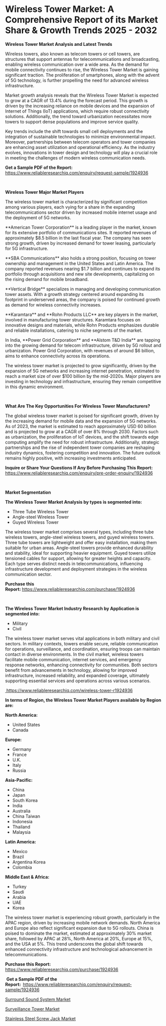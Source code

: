 <p><h1>Wireless Tower Market: A Comprehensive Report of its Market Share & Growth Trends 2025 - 2032</h1></p><p><strong>Wireless Tower Market Analysis and Latest Trends</strong></p>
<p><p>Wireless towers, also known as telecom towers or cell towers, are structures that support antennas for telecommunications and broadcasting, enabling wireless communication over a wide area. As the demand for mobile connectivity continues to rise, the Wireless Tower Market is gaining significant traction. The proliferation of smartphones, along with the advent of 5G technology, is further propelling the need for advanced wireless infrastructure.</p><p>Market growth analysis reveals that the Wireless Tower Market is expected to grow at a CAGR of 13.4% during the forecast period. This growth is driven by the increasing reliance on mobile devices and the expansion of Internet of Things (IoT) applications, which require robust connectivity solutions. Additionally, the trend toward urbanization necessitates more towers to support dense populations and improve service quality.</p><p>Key trends include the shift towards small cell deployments and the integration of sustainable technologies to minimize environmental impact. Moreover, partnerships between telecom operators and tower companies are enhancing asset utilization and operational efficiency. As the industry evolves, innovations in tower design and technology will play a crucial role in meeting the challenges of modern wireless communication needs.</p></p>
<p><strong>Get a Sample PDF of the Report:&nbsp;</strong> <a href="https://www.reliableresearchiq.com/enquiry/request-sample/1924936?utm_campaign=1159&utm_medium=2&utm_source=Github&utm_content=ia&utm_term=20022025&utm_id=wireless-tower">https://www.reliableresearchiq.com/enquiry/request-sample/1924936</a></p>
<p>&nbsp;</p>
<p><strong>Wireless Tower Major Market Players</strong></p>
<p><p>The wireless tower market is characterized by significant competition among various players, each vying for a share in the expanding telecommunications sector driven by increased mobile internet usage and the deployment of 5G networks.</p><p>**American Tower Corporation** is a leading player in the market, known for its extensive portfolio of communications sites. It reported revenues of approximately $8.5 billion in the last fiscal year. The company has seen strong growth, driven by increased demand for tower leasing, particularly for 5G infrastructure.</p><p>**SBA Communications** also holds a strong position, focusing on tower ownership and management in the United States and Latin America. The company reported revenues nearing $1.7 billion and continues to expand its portfolio through acquisitions and new site developments, capitalizing on the rising demand for mobile broadband.</p><p>**Vertical Bridge** specializes in managing and developing communication tower assets. With a growth strategy centered around expanding its footprint in underserved areas, the company is poised for continued growth as demand for wireless connectivity increases.</p><p>**Karamtara** and **Rohn Products LLC** are key players in the market, involved in manufacturing tower structures. Karamtara focuses on innovative designs and materials, while Rohn Products emphasizes durable and reliable installations, catering to niche segments of the market.</p><p>In India, **Power Grid Corporation** and **Alstom T&D India** are tapping into the growing demand for telecom infrastructure, driven by 5G rollout and urbanization. Power Grid Corporation, with revenues of around $6 billion, aims to enhance connectivity across its operations.</p><p>The wireless tower market is projected to grow significantly, driven by the expansion of 5G networks and increasing internet penetration, estimated to reach a market size of over $100 billion by the mid-2020s. Major players are investing in technology and infrastructure, ensuring they remain competitive in this dynamic environment.</p></p>
<p>&nbsp;</p>
<p><strong>What Are The Key Opportunities For Wireless Tower Manufacturers?</strong></p>
<p><p>The global wireless tower market is poised for significant growth, driven by the increasing demand for mobile data and the expansion of 5G networks. As of 2023, the market is estimated to reach approximately USD 60 billion and is projected to grow at a CAGR of over 8% through 2030. Factors such as urbanization, the proliferation of IoT devices, and the shift towards edge computing amplify the need for robust infrastructure. Additionally, strategic partnerships and the rise of independent tower companies are reshaping industry dynamics, fostering competition and innovation. The future outlook remains highly positive, with increasing investments anticipated.</p></p>
<p><strong>Inquire or Share Your Questions If Any Before Purchasing This Report:</strong> <a href="https://www.reliableresearchiq.com/enquiry/pre-order-enquiry/1924936?utm_campaign=1159&utm_medium=2&utm_source=Github&utm_content=ia&utm_term=20022025&utm_id=wireless-tower">https://www.reliableresearchiq.com/enquiry/pre-order-enquiry/1924936</a></p>
<p>&nbsp;</p>
<p><strong>Market Segmentation</strong></p>
<p><strong>The Wireless Tower Market Analysis by types is segmented into:</strong></p>
<p><ul><li>Three Tube Wireless Tower</li><li>Angle-steel Wireless Tower</li><li>Guyed Wireless Tower</li></ul></p>
<p><p>The wireless tower market comprises several types, including three tube wireless towers, angle-steel wireless towers, and guyed wireless towers. Three tube towers are lightweight and offer easy installation, making them suitable for urban areas. Angle-steel towers provide enhanced durability and stability, ideal for supporting heavier equipment. Guyed towers utilize tensioned cables for support, allowing for greater heights and capacity. Each type serves distinct needs in telecommunications, influencing infrastructure development and deployment strategies in the wireless communication sector.</p></p>
<p><strong>Purchase this Report:&nbsp;</strong><a href="https://www.reliableresearchiq.com/purchase/1924936?utm_campaign=1159&utm_medium=2&utm_source=Github&utm_content=ia&utm_term=20022025&utm_id=wireless-tower">https://www.reliableresearchiq.com/purchase/1924936</a></p>
<p>&nbsp;</p>
<p><strong>The Wireless Tower Market Industry Research by Application is segmented into:</strong></p>
<p><ul><li>Military</li><li>Civil</li></ul></p>
<p><p>The wireless tower market serves vital applications in both military and civil sectors. In military contexts, towers enable secure, reliable communication for operations, surveillance, and coordination, ensuring troops can maintain contact in diverse environments. In the civil market, wireless towers facilitate mobile communication, internet services, and emergency response networks, enhancing connectivity for communities. Both sectors benefit from advancements in technology, allowing for improved infrastructure, increased reliability, and expanded coverage, ultimately supporting essential services and operations across various scenarios.</p></p>
<p><a href="https://www.reliableresearchiq.com/wireless-tower-r1924936?utm_campaign=1159&utm_medium=2&utm_source=Github&utm_content=ia&utm_term=20022025&utm_id=wireless-tower">&nbsp;https://www.reliableresearchiq.com/wireless-tower-r1924936</a></p>
<p><strong>In terms of Region, the Wireless Tower Market Players available by Region are:</strong></p>
<p>
    <p> <strong> North America: </strong>
        <ul>
            <li>United States</li>
            <li>Canada</li>
        </ul>
        </p> 
    <p> <strong> Europe: </strong>
        <ul>
            <li>Germany</li>
            <li>France</li>
            <li>U.K.</li>
            <li>Italy</li>
            <li>Russia</li>
        </ul>
        </p> 
    <p> <strong> Asia-Pacific: </strong>
        <ul>
            <li>China</li>
            <li>Japan</li>
            <li>South Korea</li>
            <li>India</li>
            <li>Australia</li>
            <li>China Taiwan</li>
            <li>Indonesia</li>
            <li>Thailand</li>
            <li>Malaysia</li>
        </ul>
        </p> 
    <p> <strong> Latin America: </strong>
        <ul>
            <li>Mexico</li>
            <li>Brazil</li>
            <li>Argentina Korea</li>
            <li>Colombia</li>
        </ul>
        </p> 
    <p> <strong> Middle East & Africa: </strong>
        <ul>
            <li>Turkey</li>
            <li>Saudi</li>
            <li>Arabia</li>
            <li>UAE</li>
            <li>Korea</li>
        </ul>
    </p>
    </p>
<p><p>The wireless tower market is experiencing robust growth, particularly in the APAC region, driven by increasing mobile network demands. North America and Europe also reflect significant expansion due to 5G rollouts. China is poised to dominate the market, estimated at approximately 30% market share, followed by APAC at 28%, North America at 20%, Europe at 15%, and the USA at 5%. This trend underscores the global shift towards enhanced connectivity infrastructure and technological advancement in telecommunications.</p></p>
<p><strong>Purchase this Report: </strong><a href="https://www.reliableresearchiq.com/purchase/1924936?utm_campaign=1159&utm_medium=2&utm_source=Github&utm_content=ia&utm_term=20022025&utm_id=wireless-tower">https://www.reliableresearchiq.com/purchase/1924936</a></p>
<p>&nbsp;<strong>Get a Sample PDF of the Report:&nbsp;&nbsp;</strong><a href="https://www.reliableresearchiq.com/enquiry/request-sample/1924936?utm_campaign=1159&utm_medium=2&utm_source=Github&utm_content=ia&utm_term=20022025&utm_id=wireless-tower">https://www.reliableresearchiq.com/enquiry/request-sample/1924936</a></p>
<p><strong></strong></p>
<p><p><a href="https://github.com/laatzdubosom/Market-Research-Report-List-1/blob/main/surround-sound-system-market.md?utm_campaign=1159&utm_medium=2&utm_source=Github&utm_content=ia&utm_term=20022025&utm_id=wireless-tower">Surround Sound System Market</a></p><p><a href="https://github.com/danyraelrwsh/Market-Research-Report-List-1/blob/main/surveillance-tower-market.md?utm_campaign=1159&utm_medium=2&utm_source=Github&utm_content=ia&utm_term=20022025&utm_id=wireless-tower">Surveillance Tower Market</a></p><p><a href="https://github.com/styeslobann2/Market-Research-Report-List-1/blob/main/stainless-steel-screw-jack-market.md?utm_campaign=1159&utm_medium=2&utm_source=Github&utm_content=ia&utm_term=20022025&utm_id=wireless-tower">Stainless Steel Screw Jack Market</a></p></p>